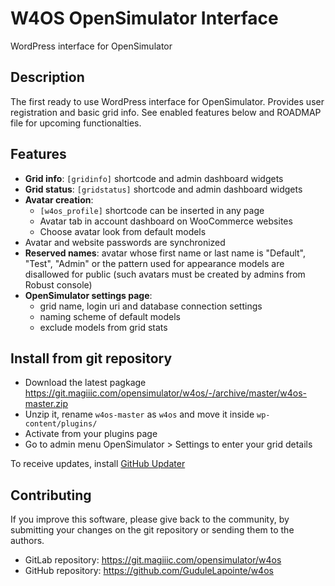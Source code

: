 # W4OS OpenSimulator Interface

WordPress interface for OpenSimulator

## Description

The first ready to use WordPress interface for OpenSimulator. Provides user
registration and basic grid info. See enabled features below and ROADMAP file
for upcoming functionalties.

## Features

* **Grid info**: `[gridinfo]` shortcode and admin dashboard widgets
* **Grid status**: `[gridstatus]` shortcode and admin dashboard widgets
* **Avatar creation**:
  - `[w4os_profile]` shortcode can be inserted in any page
  - Avatar tab in account dashboard on WooCommerce websites
  - Choose avatar look from default models
* Avatar and website passwords are synchronized
* **Reserved names**: avatar whose first name or last name is "Default",
  "Test", "Admin" or the pattern used for appearance models are disallowed for
  public (such avatars must be created by admins from Robust console)
* **OpenSimulator settings page**:
  - grid name, login uri and database connection settings
  - naming scheme of default models
  - exclude models from grid stats

## Install from git repository

* Download the latest pagkage https://git.magiiic.com/opensimulator/w4os/-/archive/master/w4os-master.zip
* Unzip it, rename `w4os-master` as `w4os` and move it inside `wp-content/plugins/`
* Activate from your plugins page
* Go to admin menu OpenSimulator > Settings to enter your grid details

To receive updates, install [GitHub Updater](https://github.com/afragen/github-updater)

## Contributing

If you improve this software, please give back to the community, by submitting
your changes on the git repository or sending them to the authors.

* GitLab repository: https://git.magiiic.com/opensimulator/w4os
* GitHub repository: https://github.com/GuduleLapointe/w4os
